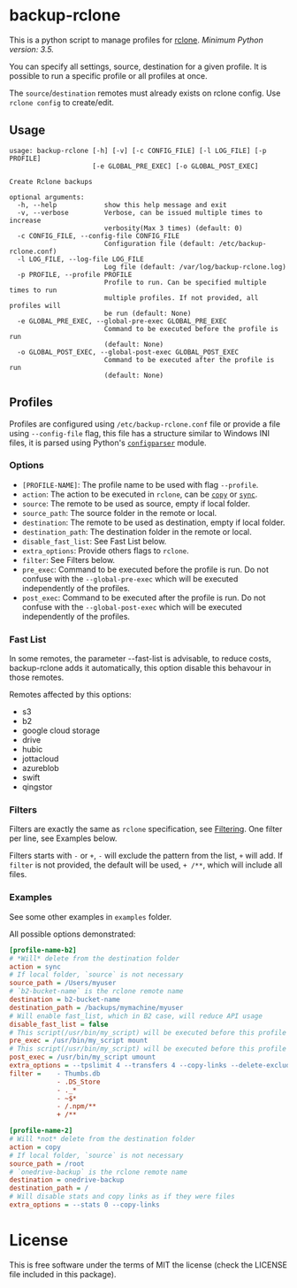 # backup-rclone

This is a python script to manage profiles for [rclone](https://rclone.org/). _Minimum Python version: 3.5._

You can specify all settings, source, destination for a given profile. It is possible to run a specific profile or all profiles at once.

The `source`/`destination` remotes must already exists on rclone config. Use `rclone config` to create/edit.

## Usage

```
usage: backup-rclone [-h] [-v] [-c CONFIG_FILE] [-l LOG_FILE] [-p PROFILE]
                     [-e GLOBAL_PRE_EXEC] [-o GLOBAL_POST_EXEC]

Create Rclone backups

optional arguments:
  -h, --help            show this help message and exit
  -v, --verbose         Verbose, can be issued multiple times to increase
                        verbosity(Max 3 times) (default: 0)
  -c CONFIG_FILE, --config-file CONFIG_FILE
                        Configuration file (default: /etc/backup-rclone.conf)
  -l LOG_FILE, --log-file LOG_FILE
                        Log file (default: /var/log/backup-rclone.log)
  -p PROFILE, --profile PROFILE
                        Profile to run. Can be specified multiple times to run
                        multiple profiles. If not provided, all profiles will
                        be run (default: None)
  -e GLOBAL_PRE_EXEC, --global-pre-exec GLOBAL_PRE_EXEC
                        Command to be executed before the profile is run
                        (default: None)
  -o GLOBAL_POST_EXEC, --global-post-exec GLOBAL_POST_EXEC
                        Command to be executed after the profile is run
                        (default: None)
```

## Profiles

Profiles are configured using `/etc/backup-rclone.conf` file or provide a file using `--config-file` flag, this file has a structure similar to Windows INI files, it is parsed using Python's [`configparser`](https://docs.python.org/3.7/library/configparser.html) module.

### Options

* `[PROFILE-NAME]`: The profile name to be used with flag `--profile`.
* `action`: The action to be executed in `rclone`, can be [`copy`](https://rclone.org/commands/rclone_copy/) or [`sync`](https://rclone.org/commands/rclone_sync/).
* `source`: The remote to be used as source, empty if local folder.
* `source_path`: The source folder in the remote or local.
* `destination`: The remote to be used as destination, empty if local folder.
* `destination_path`: The destination folder in the remote or local.
* `disable_fast_list`: See Fast List below.
* `extra_options`: Provide others flags to `rclone`.
* `filter`: See Filters below.
* `pre_exec`: Command to be executed before the profile is run. Do not confuse with the `--global-pre-exec` which will be executed independently of the profiles.
* `post_exec`: Command to be executed after the profile is run. Do not confuse with the `--global-post-exec` which will be executed independently of the profiles.

### Fast List

In some remotes, the parameter --fast-list is advisable, to reduce costs, backup-rclone adds it automatically, this option disable this behavour in those remotes.

Remotes affected by this options:

* s3
* b2
* google cloud storage
* drive
* hubic
* jottacloud
* azureblob
* swift
* qingstor

### Filters

Filters are exactly the same as `rclone` specification, see [Filtering](https://rclone.org/filtering/). One filter per line, see Examples below.

Filters starts with `-` or `+`, `-` will exclude the pattern from the list, `+` will add. If `filter` is not provided, the default will be used, `+ /**`, which will include all files.

### Examples

See some other examples in `examples` folder.

All possible options demonstrated:

```ini
[profile-name-b2]
# *Will* delete from the destination folder
action = sync
# If local folder, `source` is not necessary
source_path = /Users/myuser
# `b2-bucket-name` is the rclone remote name
destination = b2-bucket-name
destination_path = /backups/mymachine/myuser
# Will enable fast_list, which in B2 case, will reduce API usage
disable_fast_list = false
# This script(/usr/bin/my_script) will be executed before this profile with argument mount
pre_exec = /usr/bin/my_script mount
# This script(/usr/bin/my_script) will be executed before this profile with argument umount
post_exec = /usr/bin/my_script umount
extra_options = --tpslimit 4 --transfers 4 --copy-links --delete-excluded
filter =    - Thumbs.db
            - .DS_Store
            - ._*
            - ~$*
            - /.npm/**
            + /**

[profile-name-2]
# Will *not* delete from the destination folder
action = copy
# If local folder, `source` is not necessary
source_path = /root
# `onedrive-backup` is the rclone remote name
destination = onedrive-backup
destination_path = /
# Will disable stats and copy links as if they were files
extra_options = --stats 0 --copy-links
```

# License

This is free software under the terms of MIT the license (check the LICENSE file included in this package).
